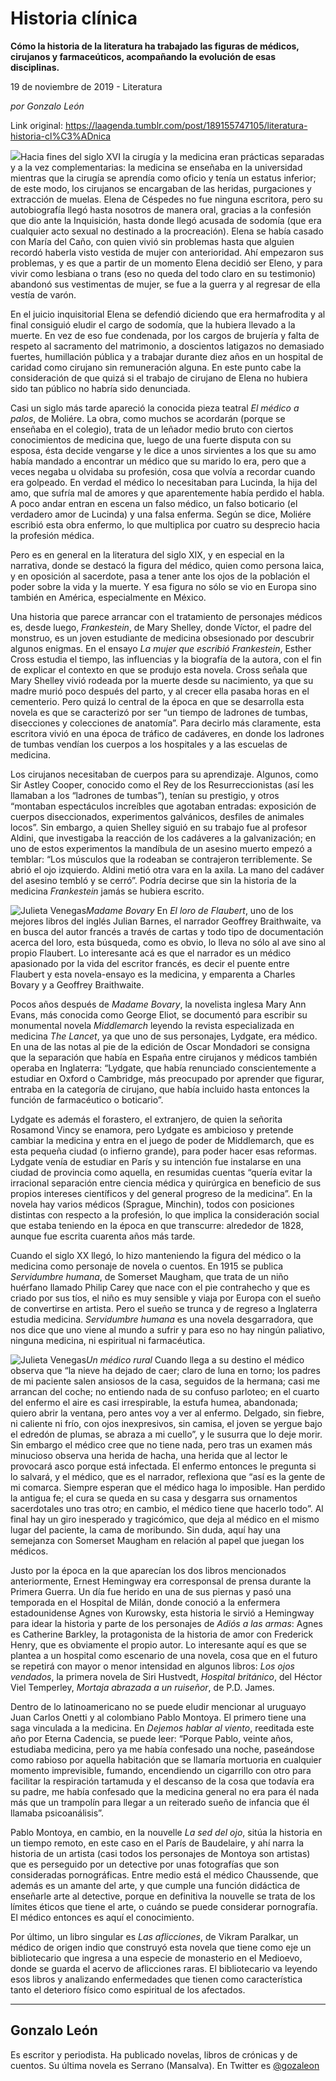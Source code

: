 # Historia clínica

**Cómo la historia de la literatura ha trabajado las figuras de médicos, cirujanos y farmaceúticos, acompañando la evolución de esas disciplinas.**

19 de noviembre de 2019 - Literatura

_por Gonzalo León_

Link original: https://laagenda.tumblr.com/post/189155747105/literatura-historia-cl%C3%ADnica

![](https://64.media.tumblr.com/edbc86eb3740c2d240f5aaa587299d4b/65c39440b15dbf4d-bf/s500x750/9605d57b8caa68761b363cd21f1f7aca48b1495d.jpg)Hacia
fines del siglo XVI la cirugía y la medicina eran prácticas
separadas y a la vez complementarias: la medicina se enseñaba en la
universidad mientras que la cirugía se aprendía como oficio y tenía
un estatus inferior; de este modo, los cirujanos se encargaban de las
heridas, purgaciones y extracción de muelas. Elena de Céspedes no
fue ninguna escritora, pero su autobiografía llegó hasta nosotros
de manera oral, gracias a la confesión que dio ante la Inquisición,
hasta donde llegó acusada de sodomía (que era cualquier acto sexual
no destinado a la procreación). Elena se había casado con María
del Caño, con quien vivió sin problemas hasta que alguien recordó haberla visto vestida de mujer con anterioridad. Ahí empezaron
sus problemas, y es que a partir de un momento Elena decidió ser
Eleno, y para vivir como lesbiana o trans (eso no queda del todo
claro en su testimonio) abandonó sus vestimentas de mujer, se fue a
la guerra y al regresar de ella vestía de varón.


En
el juicio inquisitorial Elena se defendió diciendo que era
hermafrodita y al final consiguió eludir el cargo de sodomía, que
la hubiera llevado a la muerte. En vez de eso fue condenada, por los
cargos de brujería y falta de respeto al sacramento del matrimonio,
a doscientos latigazos no demasiado fuertes, humillación pública y
a trabajar durante diez años en un hospital de caridad como cirujano
sin remuneración alguna. En este punto cabe la consideración de que
quizá si el trabajo de cirujano de Elena no hubiera sido tan público
no habría sido denunciada.


Casi
un siglo más tarde apareció la conocida pieza teatral *El
médico a palos*,
de Moliére. La obra, como muchos se acordarán (porque se enseñaba
en el colegio), trata de un leñador medio bruto con ciertos
conocimientos de medicina que, luego de una fuerte disputa con su
esposa, ésta decide vengarse y le dice a unos sirvientes a los que
su amo había mandado a encontrar un médico que su marido lo era,
pero que a veces negaba u olvidaba su profesión, cosa que volvía a
recordar cuando era golpeado. En verdad el médico lo necesitaban
para Lucinda, la hija del amo, que sufría mal de amores y que
aparentemente había perdido el habla. A poco andar entran en escena
un falso médico, un falso boticario (el verdadero amor de Lucinda) y
una falsa enferma. Según se dice, Moliére escribió esta obra
enfermo, lo que multiplica por cuatro su desprecio hacia la profesión
médica.


Pero
es en general en la literatura del siglo XIX, y en especial en la
narrativa, donde se destacó la figura del médico, quien como
persona laica, y en oposición al sacerdote, pasa a tener ante los
ojos de la población el poder sobre la vida y la muerte. Y esa
figura no sólo se vio en Europa sino también en América,
especialmente en México.


Una
historia que parece arrancar con el tratamiento de personajes médicos
es, desde luego, *Frankestein*,
de Mary Shelley, donde Víctor, el padre del monstruo, es un joven
estudiante de medicina obsesionado por descubrir algunos enigmas. En
el ensayo *La
mujer que escribió Frankestein*,
Esther Cross estudia el tiempo, las influencias y la biografía de la
autora, con el fin de explicar el contexto en que se produjo esta
novela. Cross señala que Mary Shelley vivió rodeada por la muerte
desde su nacimiento, ya que su madre murió poco después del parto,
y al crecer ella pasaba horas en el cementerio. Pero quizá lo
central de la época en que se desarrolla esta novela es que se
caracterizó por ser “un tiempo de ladrones de tumbas, disecciones
y colecciones de anatomía”. Para decirlo más claramente, esta
escritora vivió en una época de tráfico de cadáveres, en donde
los ladrones de tumbas vendían los cuerpos a los hospitales y a las
escuelas de medicina.


Los
cirujanos necesitaban de cuerpos para su aprendizaje. Algunos, como Sir Astley Cooper, conocido como el Rey de los Resurreccionistas (así
les llamaban a los “ladrones de tumbas”), tenían su prestigio, y
otros “montaban espectáculos increíbles que agotaban entradas:
exposición de cuerpos diseccionados, experimentos galvánicos,
desfiles de animales locos”. Sin embargo, a quien Shelley siguió
en su trabajo fue al profesor Aldini, que investigaba la reacción de
los cadáveres a la galvanización; en uno de estos experimentos la
mandíbula de un asesino muerto empezó a temblar: “Los músculos
que la rodeaban se contrajeron terriblemente. Se abrió el ojo
izquierdo. Aldini metió otra vara en la axila. La mano del cadáver
del asesino tembló y se cerró”. Podría decirse que sin la
historia de la medicina *Frankestein*
jamás se hubiera escrito.

![Julieta Venegas](https://64.media.tumblr.com/e8cbdd4d3dd054e0004ae8d89c72a47e/65c39440b15dbf4d-0e/s250x400/5ac95c64a896ae6946a40873b832b1f86f198a20.jpg)*Madame
Bovary*
En
*El
loro de Flaubert*,
uno de los mejores libros del inglés Julian Barnes, el narrador
Geoffrey Braithwaite, va en busca del autor francés a través de
cartas y todo tipo de documentación acerca del loro, esta búsqueda,
como es obvio, lo lleva no sólo al ave sino al propio Flaubert. Lo
interesante acá es que el narrador es un médico apasionado por la
vida del escritor francés, es decir el puente entre Flaubert y esta
novela-ensayo es la medicina, y emparenta a Charles Bovary y a
Geoffrey Braithwaite.


Pocos
años después de *Madame
Bovary*,
la novelista inglesa Mary Ann Evans, más conocida como George Eliot,
se documentó para escribir su monumental novela *Middlemarch*
leyendo la revista especializada en medicina *The
Lancet*,
ya que uno de sus personajes, Lydgate, era médico. En una de las
notas al pie de la edición de Oscar Mondadori se consigna que la
separación que había en España entre cirujanos y médicos también
operaba en Inglaterra: “Lydgate, que había renunciado
conscientemente a estudiar en Oxford o Cambridge, más preocupado por
aprender que figurar, entraba en la categoría de cirujano, que había
incluido hasta entonces la función de farmacéutico o boticario”.


Lydgate
es además el forastero, el extranjero, de quien la señorita
Rosamond Vincy se enamora, pero Lydgate es ambicioso y pretende
cambiar la medicina y entra en el juego de poder de Middlemarch, que
es esta pequeña ciudad (o infierno grande), para poder hacer esas
reformas. Lydgate venía de estudiar en París y su intención fue
instalarse en una ciudad de provincia como aquella, en resumidas
cuentas “quería evitar la irracional separación entre ciencia
médica y quirúrgica en beneficio de sus propios intereses
científicos y del general progreso de la medicina”. En la novela
hay varios médicos (Sprague, Minchin), todos con posiciones
distintas con respecto a la profesión, lo que implica la
consideración social que estaba teniendo en la época en que
transcurre: alrededor de 1828, aunque fue escrita cuarenta años más
tarde.


Cuando
el siglo XX llegó, lo hizo manteniendo la figura del médico o la
medicina como personaje de novela o cuentos. En 1915 se publica
*Servidumbre
humana*,
de Somerset Maugham, que trata de un niño huérfano llamado Philip
Carey que nace con el pie contrahecho y que es criado por sus tíos,
el niño es muy sensible y viaja por Europa con el sueño de
convertirse en artista. Pero el sueño se trunca y de regreso a
Inglaterra estudia medicina. *Servidumbre
humana*
es una novela desgarradora, que nos dice que uno viene al mundo a
sufrir y para eso no hay ningún paliativo, ninguna medicina, ni
espiritual ni farmacéutica.

![Julieta Venegas](https://64.media.tumblr.com/aca9d7c1615c2146c8d3ad5f80bdd4fc/65c39440b15dbf4d-45/s250x400/0589d84c4c8be038224e2d57351c1b0ce3e65c45.jpg)*Un
médico rural*
Cuando
llega a su destino el médico observa que “la nieve ha dejado de
caer; claro de luna en torno; los padres de mi paciente salen
ansiosos de la casa, seguidos de la hermana; casi me arrancan del
coche; no entiendo nada de su confuso parloteo; en el cuarto del
enfermo el aire es casi irrespirable, la estufa humea, abandonada;
quiero abrir la ventana, pero antes voy a ver al enfermo. Delgado,
sin fiebre, ni caliente ni frío, con ojos inexpresivos, sin camisa,
el joven se yergue bajo el edredón de plumas, se abraza a mi
cuello”, y le susurra que lo deje morir. Sin embargo el médico
cree que no tiene nada, pero tras un examen más minucioso observa
una herida de hacha, una herida que al lector le provocará asco
porque está infectada. El enfermo entonces le pregunta si lo
salvará, y el médico, que es el narrador, reflexiona que “así es
la gente de mi comarca. Siempre esperan que el médico haga lo
imposible. Han perdido la antigua fe; el cura se queda en su casa y
desgarra sus ornamentos sacerdotales uno tras otro; en cambio, el
médico tiene que hacerlo todo”. Al final hay un giro inesperado y
tragicómico, que deja al médico en el mismo lugar del paciente, la
cama de moribundo. Sin duda, aquí hay una semejanza con Somerset
Maugham en relación al papel que juegan los médicos.


Justo
por la época en la que aparecían los dos libros mencionados
anteriormente, Ernest Hemingway era corresponsal de prensa durante la
Primera Guerra. Un día fue herido en una de sus piernas y pasó una
temporada en el Hospital de Milán, donde conoció a la enfermera
estadounidense Agnes von Kurowsky, esta historia le sirvió a
Hemingway para idear la historia y parte de los personajes de *Adiós
a las armas*:
Agnes es Catherine Barkley, la protagonista de la historia de amor
con Frederick Henry, que es obviamente el propio autor. Lo
interesante aquí es que se plantea a un hospital como escenario de
una novela, cosa que en el futuro se repetirá con mayor o menor
intensidad en algunos libros: *Los
ojos vendados*,
la primera novela de Siri Hustvedt, *Hospital
británico*,
del Héctor Viel Temperley, *Mortaja
abrazada a un ruiseñor*,
de P.D. James.


Dentro
de lo latinoamericano no se puede eludir mencionar al uruguayo Juan
Carlos Onetti y al colombiano Pablo Montoya. El primero tiene una
saga vinculada a la medicina. En *Dejemos
hablar al viento*,
reeditada este año por Eterna Cadencia, se puede leer: “Porque
Pablo, veinte años, estudiaba medicina, pero ya me había confesado
una noche, paseándose como rabioso por aquella habitación que se
llamaría mortuoria en cualquier momento imprevisible, fumando,
encendiendo un cigarrillo con otro para facilitar la respiración
tartamuda y el descanso de la cosa que todavía era su padre, me
había confesado que la medicina general no era para él nada más
que un trampolín para llegar a un reiterado sueño de infancia que
él llamaba psicoanálisis”.


Pablo
Montoya, en cambio, en la nouvelle *La
sed del ojo*,
sitúa la historia en un tiempo remoto, en este caso en el París de
Baudelaire, y ahí narra la historia de un artista (casi todos los
personajes de Montoya son artistas) que es perseguido por un
detective por unas fotografías que son consideradas pornográficas.
Entre medio está el médico Chaussende, que además es un amante del
arte, y que cumple una función didáctica de enseñarle arte al
detective, porque en definitiva la nouvelle se trata de los límites
éticos que tiene el arte, o cuándo se puede considerar pornografía.
El médico entonces es aquí el conocimiento.


Por
último, un libro singular es *Las
aflicciones*,
de Vikram Paralkar, un médico de origen indio que construyó esta
novela que tiene como eje un bibliotecario que ingresa a una especie
de monasterio en el Medioevo, donde se guarda el acervo de
aflicciones raras. El bibliotecario va leyendo esos libros y
analizando enfermedades que tienen como característica tanto el
deterioro físico como espiritual de los afectados.

  
  


---

Gonzalo León
------------

 Es escritor y periodista. Ha publicado novelas, libros de crónicas y de cuentos. Su última novela es Serrano (Mansalva). En Twitter es [@gozaleon](https://twitter.com/gozaleon) 

